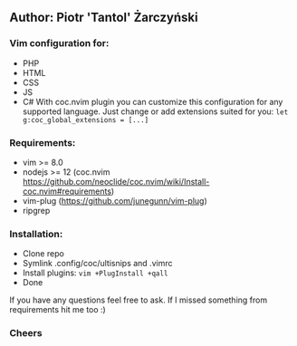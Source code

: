 ## Author: Piotr 'Tantol' Żarczyński

### Vim configuration for:
- PHP
- HTML
- CSS
- JS
- C#
With coc.nvim plugin you can customize this configuration for any supported language.
Just change or add extensions suited for you: `let g:coc_global_extensions = [...]`

### Requirements:
- vim >= 8.0
- nodejs >= 12 (coc.nvim https://github.com/neoclide/coc.nvim/wiki/Install-coc.nvim#requirements)
- vim-plug (https://github.com/junegunn/vim-plug)
- ripgrep

### Installation:
- Clone repo
- Symlink .config/coc/ultisnips and .vimrc
- Install plugins: `vim +PlugInstall +qall` 
- Done


If you have any questions feel free to ask. If I missed something from requirements hit me too :)
### Cheers

